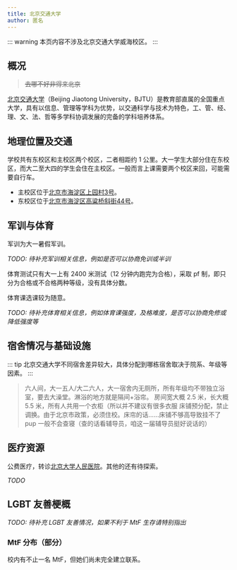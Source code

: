 ```yaml
---
title: 北京交通大学
author: 匿名
---
```


::: warning
本页内容不涉及北京交通大学威海校区。
:::

## 概况

> ~~去哪不好非得来北京~~

[北京交通大学](https://www.bjtu.edu.cn)（Beijing Jiaotong University，BJTU）是教育部直属的全国重点大学，具有以信息、管理等学科为优势，以交通科学与技术为特色，工、管、经、理、文、法、哲等多学科协调发展的完备的学科培养体系。

## 地理位置及交通

学校共有东校区和主校区两个校区，二者相距约 1 公里。大一学生大部分住在东校区，而大二至大四的学生会住在主校区。一般而言上课需要两个校区来回，可能需要自行车。

- 主校区位于[北京市海淀区上园村3号](https://amap.com/place/B000A81K18)。
- 东校区位于[北京市海淀区高粱桥斜街44号](https://amap.com/place/B000A4EBC7)。

## 军训与体育

军训为大一暑假军训。

_TODO: 待补充军训相关信息，例如是否可以协商免训或半训_

体育测试只有大一上有 2400 米测试（12 分钟内跑完为合格），采取 pf 制，即只分为合格或不合格两种等级，没有具体分数。
<!--这仅是（指派性别）男生的标准吗，还是所有人通用？-->

体育课选课较为随意。

_TODO: 待补充体育相关信息，例如体育课强度，及格难度，是否可以协商免修或降低强度等_

## 宿舍情况与基础设施

::: tip
北京交通大学不同宿舍差异较大，具体分配到哪栋宿舍取决于院系、年级等因素。
:::


> 六人间，大一五人/大二六人，大一宿舍内无厕所，所有年级均不带独立浴室，要去大澡堂。淋浴的地方就是隔间+浴帘。
> 房间宽大概 2.5 米，长大概 5.5 米，所有人共用一个衣柜（所以并不建议有很多衣服
> 床铺预分配，禁止调换。由于北京市政策，必须住校。床帘的话……床铺不够高导致挂不了 pup
> 一般不会查寝（查的话看辅导员，咱这一届辅导员挺好说话的）

## 医疗资源

公费医疗，转诊[北京大学人民医院](https://amap.com/place/B000A5BA25)。其他的还有待探索。

_TODO_

## LGBT 友善梗概

_TODO: 待补充 LGBT 友善情况，如果不利于 MtF 生存请特别指出_

### MtF 分布（部分）

校内有不止一名 MtF，但她们尚未完全建立联系。
